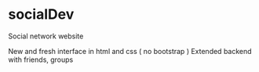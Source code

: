 # socialDev

Social network website

New and fresh interface in html and css ( no bootstrap ) Extended backend with friends, groups
